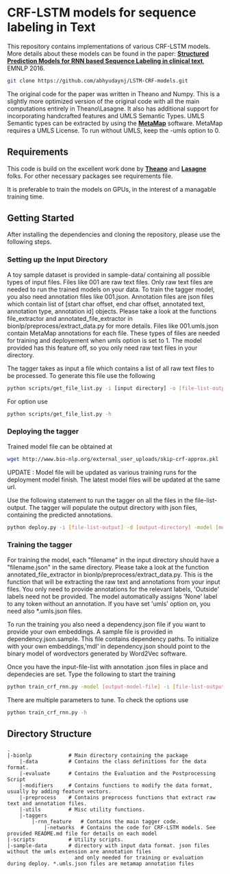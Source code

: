 # CRF-LSTM models for sequence labeling in Text


This repository contains implementations of various CRF-LSTM models. More details about these models can be found in the paper: [**Structured Prediction Models for RNN based Sequence Labeling in clinical text**](https://arxiv.org/abs/1608.00612), EMNLP 2016.
```bash
git clone https://github.com/abhyudaynj/LSTM-CRF-models.git
```

The original code for the paper was written in Theano and Numpy. This is a slightly more optimized version of the original code with all the main computations entirely in Theano\Lasagne. It also has additional support for incorporating handcrafted features and UMLS Semantic Types. UMLS Semantic types can be extracted by using the [**MetaMap**](https://metamap.nlm.nih.gov/) software. MetaMap requires a UMLS License. To run without UMLS, keep the -umls option to 0. 


## Requirements
This code is build on the excellent work done by [**Theano**](https://github.com/Theano/Theano) and [**Lasagne**](https://github.com/Lasagne/Lasagne) folks. For other necessary packages see requirements file.

It is preferable to train the models on GPUs, in the interest of a managable training time.

## Getting Started
After installing the dependencies and cloning the repository, please use the following steps.

### Setting up the Input Directory
A toy sample dataset is provided in sample-data/ containing all possible types of input files. Files like 001 are raw text files. Only raw text files are needed to run the trained models on your data. To train the tagger model, you also need annotation files like 001.json. Annotation files are json files which contain list of [start char offset, end char offset, annotated text, annotation type, annotation id] objects. Please take a look at the functions file\_extractor and annotated\_file\_extractor in bionlp/preprocess/extract\_data.py for more details. Files like 001.umls.json contain MetaMap annotations for each file. These types of files are needed for training and deployement when umls option is set to 1. The model provided has this feature off, so you only need raw text files in your directory. 

The tagger takes as input a file which contains a list of all raw text files to be processed. To generate this file use the following 

```bash
python scripts/get_file_list.py -i [input directory] -o [file-list-output] -e -1
```
For option use 
```bash
python scripts/get_file_list.py -h
```

### Deploying the tagger

Trained model file can be obtained at 
```bash
wget http://www.bio-nlp.org/external_user_uploads/skip-crf-approx.pkl 
```
UPDATE : Model file will be updated as various training runs for the deployment model finish. The latest model files will be updated at the same url.

Use the following statement to run the tagger on all the files in the file-list-output. The tagger will populate the output directory with json files, containing the predicted annotations.

```bash
python deploy.py -i [file-list-output] -d [output-directory] -model [model-file]
```

### Training the tagger

For training the model, each "filename" in the input directory should have a "filename.json" in the same directory. Please take a look at the function annotated\_file\_extractor in bionlp/preprocess/extract\_data.py. This is the function that will be extracting the raw text and annotations from your input files. You only need to provide annotations for the relevant labels, 'Outside' labels need not be provided. The model automatically assigns 'None' label to any token without an annotation. If you have set 'umls' option on, you need also \*.umls.json files.

To run the training you also need a dependency.json file if you want to provide your own embeddings. A sample file is provided in dependency.json.sample. This file contains dependency paths. To initialize with your own embeddings,'mdl' in dependency.json should point to the binary model of wordvectors generated by Word2Vec software. 

Once you have the input-file-list with annotation .json files in place and dependecies are set. Type the following to start the training

```bash
python train_crf_rnn.py -model [output-model-file] -i [file-list-output]
```

There are multiple parameters to tune. To check the options use 
```bash
python train_crf_rnn.py -h 
```
## Directory Structure
    .
    |-bionlp            # Main directory containing the package
        |-data          # Contains the class definitions for the data format.
        |-evaluate      # Contains the Evaluation and the Postprocessing Script
        |-modifiers     # Contains functions to modify the data format, usually by adding feature vectors. 
        |-preprocess    # Contains preprocess functions that extract raw text and annotation files. 
        |-utils         # Misc utility functions. 
        |-taggers       
            |-rnn_feature   # Contains the main tagger code.
                |-networks  # Contains the code for CRF-LSTM models. See provided README.md file for details on each model
    |-scripts           # Utility scripts.
    |-sample-data       # directory with input data format. json files without the umls extension are annotation files 
                          and only needed for training or evaluation during deploy. *.umls.json files are metamap annotation files
